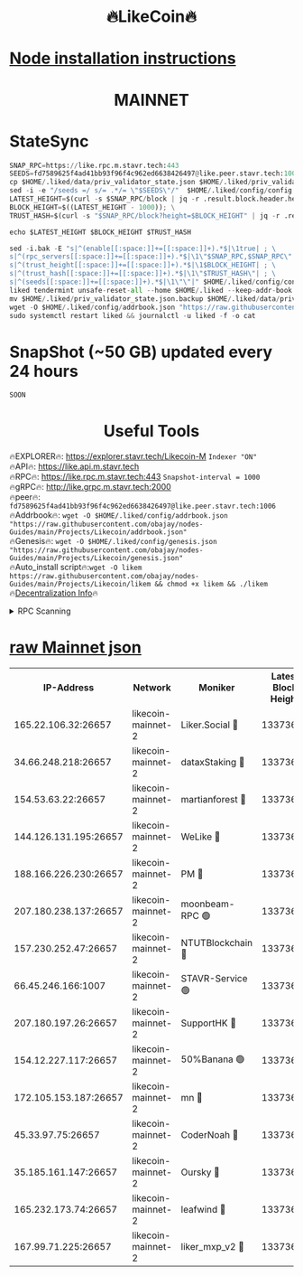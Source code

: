 <h1 align="center"> 🔥LikeCoin🔥</h1>

[Node installation instructions](https://github.com/obajay/nodes-Guides/tree/main/Projects/Likecoin)
=
<h1 align="center"> MAINNET</h1>

# StateSync
```python
SNAP_RPC=https://like.rpc.m.stavr.tech:443
SEEDS=fd7589625f4ad41bb93f96f4c962ed6638426497@like.peer.stavr.tech:1006
cp $HOME/.liked/data/priv_validator_state.json $HOME/.liked/priv_validator_state.json.backup
sed -i -e "/seeds =/ s/= .*/= \"$SEEDS\"/"  $HOME/.liked/config/config.toml
LATEST_HEIGHT=$(curl -s $SNAP_RPC/block | jq -r .result.block.header.height); \
BLOCK_HEIGHT=$((LATEST_HEIGHT - 1000)); \
TRUST_HASH=$(curl -s "$SNAP_RPC/block?height=$BLOCK_HEIGHT" | jq -r .result.block_id.hash)

echo $LATEST_HEIGHT $BLOCK_HEIGHT $TRUST_HASH

sed -i.bak -E "s|^(enable[[:space:]]+=[[:space:]]+).*$|\1true| ; \
s|^(rpc_servers[[:space:]]+=[[:space:]]+).*$|\1\"$SNAP_RPC,$SNAP_RPC\"| ; \
s|^(trust_height[[:space:]]+=[[:space:]]+).*$|\1$BLOCK_HEIGHT| ; \
s|^(trust_hash[[:space:]]+=[[:space:]]+).*$|\1\"$TRUST_HASH\"| ; \
s|^(seeds[[:space:]]+=[[:space:]]+).*$|\1\"\"|" $HOME/.liked/config/config.toml
liked tendermint unsafe-reset-all --home $HOME/.liked --keep-addr-book
mv $HOME/.liked/priv_validator_state.json.backup $HOME/.liked/data/priv_validator_state.json
wget -O $HOME/.liked/config/addrbook.json "https://raw.githubusercontent.com/obajay/nodes-Guides/main/Projects/Likecoin/addrbook.json"
sudo systemctl restart liked && journalctl -u liked -f -o cat
```
# SnapShot (~50 GB) updated every 24 hours
```python
SOON
```

 <h1 align="center"> Useful Tools</h1>

🔥EXPLORER🔥:     https://explorer.stavr.tech/Likecoin-M        `Indexer "ON"` \
🔥API🔥:          https://like.api.m.stavr.tech \
🔥RPC🔥:          https://like.rpc.m.stavr.tech:443              `Snapshot-interval = 1000` \
🔥gRPC🔥:         http://like.grpc.m.stavr.tech:2000 \
🔥peer🔥:         `fd7589625f4ad41bb93f96f4c962ed6638426497@like.peer.stavr.tech:1006` \
🔥Addrbook🔥:  `wget -O $HOME/.liked/config/addrbook.json "https://raw.githubusercontent.com/obajay/nodes-Guides/main/Projects/Likecoin/addrbook.json"` \
🔥Genesis🔥:  `wget -O $HOME/.liked/config/genesis.json "https://raw.githubusercontent.com/obajay/nodes-Guides/main/Projects/Likecoin/genesis.json"` \
🔥Auto_install script🔥:`wget -O likem https://raw.githubusercontent.com/obajay/nodes-Guides/main/Projects/Likecoin/likem && chmod +x likem && ./likem` \
🔥[Decentralization Info](https://github.com/obajay/StateSync-snapshots/tree/main/Projects/Likecoin/Decentralization)🔥


<details>
<summary>RPC Scanning</summary>

<h2 align="center"> We scan nodes in real time every 4 hours. And we provide the final result of RPC endpoints.
We cannot influence the operation of these nodes in any way. </h2>


```python
If Voting Power is higher than 0 --> then the Node is a validator of the network and may be subject to attack and be a potential threat to the chain.
```
```python
We marked such validators with a red symbol
```

</details>

[raw Mainnet json](https://rpc-check.likem.stavr.tech/likem/rpc-likem-result.json)
=


<table><tr><th>IP-Address</th><th>Network</th><th>Moniker</th><th>Latest Block Height</th><th>Earliest Block Height</th><th>Catching Up</th><th>Tx Index</th><th>Voting Power</th><th>Scan Time</th></tr><tr><td>165.22.106.32:26657</td><td>likecoin-mainnet-2</td><td>Liker.Social 🔴</td><td>13373633</td><td>0</td><td>False</td><td>on</td><td>48470264218</td><td>2024-03-04T07:18:22.397205041UTC</td></tr><tr><td>34.66.248.218:26657</td><td>likecoin-mainnet-2</td><td>dataxStaking 🔴</td><td>13373632</td><td>1</td><td>False</td><td>on</td><td>21811511225</td><td>2024-03-04T07:18:14.014788513UTC</td></tr><tr><td>154.53.63.22:26657</td><td>likecoin-mainnet-2</td><td>martianforest 🔴</td><td>13373634</td><td>1</td><td>False</td><td>on</td><td>671303418</td><td>2024-03-04T07:18:28.114759916UTC</td></tr><tr><td>144.126.131.195:26657</td><td>likecoin-mainnet-2</td><td>WeLike 🔴</td><td>13373630</td><td>5101130</td><td>False</td><td>on</td><td>115997675137</td><td>2024-03-04T07:18:06.217221095UTC</td></tr><tr><td>188.166.226.230:26657</td><td>likecoin-mainnet-2</td><td>PM 🔴</td><td>13373634</td><td>7730955</td><td>False</td><td>on</td><td>24821000113</td><td>2024-03-04T07:18:29.057361809UTC</td></tr><tr><td>207.180.238.137:26657</td><td>likecoin-mainnet-2</td><td>moonbeam-RPC 🟢</td><td>13373630</td><td>9234583</td><td>False</td><td>on</td><td>0</td><td>2024-03-04T07:18:03.502748190UTC</td></tr><tr><td>157.230.252.47:26657</td><td>likecoin-mainnet-2</td><td>NTUTBlockchain 🔴</td><td>13373631</td><td>9318400</td><td>False</td><td>on</td><td>890573071</td><td>2024-03-04T07:18:13.293679651UTC</td></tr><tr><td>66.45.246.166:1007</td><td>likecoin-mainnet-2</td><td>STAVR-Service 🟢</td><td>13373632</td><td>11931594</td><td>False</td><td>on</td><td>0</td><td>2024-03-04T07:18:19.191712934UTC</td></tr><tr><td>207.180.197.26:26657</td><td>likecoin-mainnet-2</td><td>SupportHK 🔴</td><td>13373629</td><td>12089921</td><td>False</td><td>on</td><td>8792290508</td><td>2024-03-04T07:18:00.505043329UTC</td></tr><tr><td>154.12.227.117:26657</td><td>likecoin-mainnet-2</td><td>50%Banana 🟢</td><td>13373630</td><td>12611811</td><td>False</td><td>on</td><td>0</td><td>2024-03-04T07:18:03.217728802UTC</td></tr><tr><td>172.105.153.187:26657</td><td>likecoin-mainnet-2</td><td>mn 🔴</td><td>13373637</td><td>12683911</td><td>False</td><td>off</td><td>29068460883</td><td>2024-03-04T07:18:46.004159993UTC</td></tr><tr><td>45.33.97.75:26657</td><td>likecoin-mainnet-2</td><td>CoderNoah 🔴</td><td>13373634</td><td>12741110</td><td>False</td><td>on</td><td>19500751483</td><td>2024-03-04T07:18:26.233881105UTC</td></tr><tr><td>35.185.161.147:26657</td><td>likecoin-mainnet-2</td><td>Oursky 🔴</td><td>13373634</td><td>12887155</td><td>False</td><td>on</td><td>28516211807</td><td>2024-03-04T07:18:27.258641308UTC</td></tr><tr><td>165.232.173.74:26657</td><td>likecoin-mainnet-2</td><td>leafwind 🔴</td><td>13373634</td><td>13340106</td><td>False</td><td>off</td><td>42403418148</td><td>2024-03-04T07:18:25.593298343UTC</td></tr><tr><td>167.99.71.225:26657</td><td>likecoin-mainnet-2</td><td>liker_mxp_v2 🔴</td><td>13373639</td><td>13366835</td><td>False</td><td>off</td><td>26753902846</td><td>2024-03-04T07:18:55.116013440UTC</td></tr></table>
